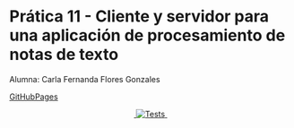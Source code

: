 # Prática 11 - Cliente y servidor para una aplicación de procesamiento de notas de texto

Alumna: Carla Fernanda Flores Gonzales

[GitHubPages]()

<p align= "center"> 
    <a href = ''>
    <img src= ''> 
    </a>
    <a href = "">
    <img alt="Tests" src=''>
    </a> 
    <a href="">
    <img src= "">
    </a>
</p>